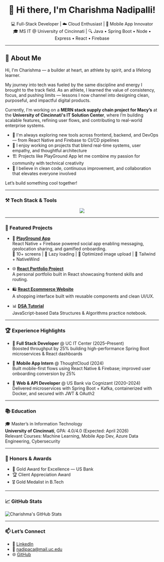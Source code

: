 <div align="center">

# 👋 Hi there, I'm Charishma Nadipalli!

💻 Full-Stack Developer | ☁️ Cloud Enthusiast | 📱 Mobile App Innovator  
🎓 MS IT @ University of Cincinnati | 🔍 Java • Spring Boot • Node • Express • React • Firebase

</div>

---

## 🧠 About Me

Hi, I'm Charishma — a builder at heart, an athlete by spirit, and a lifelong learner.

My journey into tech was fueled by the same discipline and energy I brought to the track field. As an athlete, I learned the value of consistency, focus, and pushing limits — lessons I now channel into designing clean, purposeful, and impactful digital products.

Currently, I'm working on a **MERN stack supply chain project for Macy’s** at the **University of Cincinnati's IT Solution Center**, where I’m building scalable features, refining user flows, and contributing to real-world enterprise systems.

- 🌱 I'm always exploring new tools across frontend, backend, and DevOps — from React Native and Firebase to CI/CD pipelines
- 🧠 I enjoy working on projects that blend real-time systems, user empathy, and thoughtful architecture
- 🏗️ Projects like PlayGround App let me combine my passion for community with technical creativity
- 💬 I believe in clean code, continuous improvement, and collaboration that elevates everyone involved

Let’s build something cool together!

---

### ⚒️ Tech Stack & Tools

<p align="center">
  <img src="https://skillicons.dev/icons?i=java,spring,react,ts,azure,git,docker,jest,nodejs,firebase,mysql,mongodb,html,postman,redis" />
</p>

---

### 🌟 Featured Projects

- 📱 [**PlayGround App**](https://github.com/SaiHarshith-18/playground-firebase)                               
  React Native + Firebase powered social app enabling messaging, geolocation sharing, and gamified onboarding.  
  🔹 10+ screens | 🔹 Lazy loading | 🔹 Optimized image upload | 🔹 Tailwind + NativeWind

- 🌐 [**React Portfolio Project**](https://github.com/charish37/React-Portfolio-Project)  
  A personal portfolio built in React showcasing frontend skills and routing.

- 🛍️ [**React Ecommerce Website**](https://github.com/charish37/React-Ecommerce-Website)  
  A shopping interface built with reusable components and clean UI/UX.

- 📊 [**DSA Tutorial**](https://github.com/charish37/DSA-tutorial-)  
  JavaScript-based Data Structures & Algorithms practice notebook.

---

### 🏆 Experience Highlights

- 💼 **Full Stack Developer** @ UC IT Center (2025–Present)  
  Boosted throughput by 25% building high-performance Spring Boot microservices & React dashboards

- 💼 **Mobile App Intern** @ ThoughtCloud (2024)  
  Built mobile-first flows using React Native & Firebase; improved user onboarding conversion by 25%

- 💼 **Web & API Developer** @ US Bank via Cognizant (2020–2024)  
  Delivered microservices with Spring Boot + Kafka, containerized with Docker, and secured with JWT & OAuth2

---

### 📚 Education

🎓 Master’s in Information Technology  
**University of Cincinnati**, GPA: 4.0/4.0 (Expected: April 2026)  
Relevant Courses: Machine Learning, Mobile App Dev, Azure Data Engineering, Cybersecurity

---

### 🏅 Honors & Awards

- 🥇 Gold Award for Excellence — US Bank  
- 🏆 Client Appreciation Award  
- 🎖️ Gold Medalist in B.Tech

---

### 📈 GitHub Stats

![Charishma's GitHub Stats](https://github-readme-stats.vercel.app/api?username=charish37&show_icons=true&theme=tokyonight)

---

### 📫 Let’s Connect

- 🔗 [LinkedIn](https://www.linkedin.com/in/charishma-nadipalli)  
- 📧 nadipaca@mail.uc.edu  
- 🌐 [GitHub](https://github.com/charish37)

